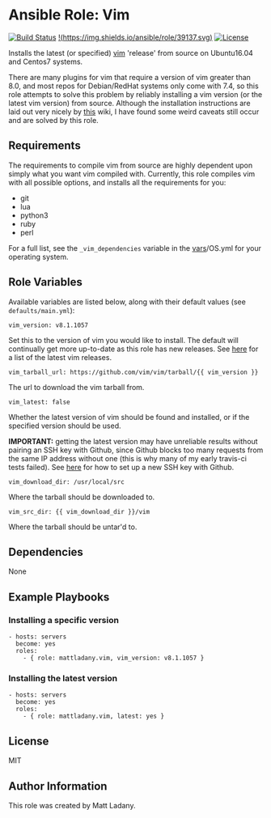# Ansible Role: Vim

[![Build Status](https://travis-ci.com/mattladany/ansible-role-vim.svg?branch=master)](https://travis-ci.com/mattladany/ansible-role-vim)
[!(https://img.shields.io/ansible/role/39137.svg)](https://galaxy.ansible.com/mattladany/vim)
[![License](https://img.shields.io/badge/License-MIT-blue.svg)](https://raw.githubusercontent.com/mattladany/ansible-role-vim/master/LICENSE)

Installs the latest (or specified) [vim](https://github.com/vim/vim) 'release' from source on Ubuntu16.04 and Centos7 systems.

There are many plugins for vim that require a version of vim greater than 8.0, and most repos for Debian/RedHat systems only come with 7.4, so this role attempts to solve this problem by reliably installing a vim version (or the latest vim version) from source. Although the installation instructions are laid out very nicely by [this](https://github.com/Valloric/YouCompleteMe/wiki/Building-Vim-from-source) wiki, I have found some weird caveats still occur and are solved by this role.

## Requirements

The requirements to compile vim from source are highly dependent upon simply what you want vim compiled with. Currently, this role compiles vim with all possible options, and installs all the requirements for you:

- git
- lua
- python3
- ruby
- perl

For a full list, see the ```_vim_dependencies``` variable in the [vars](https://github.com/mattladany/ansible-role-vim/tree/master/vars)/OS.yml for your operating system.

## Role Variables

Available variables are listed below, along with their default values (see ```defaults/main.yml```):

```vim_version: v8.1.1057```

Set this to the version of vim you would like to install. The default will continually get more up-to-date as this role has new releases. See [here](https://github.com/vim/vim/releases) for a list of the latest vim releases.

```vim_tarball_url: https://github.com/vim/vim/tarball/{{ vim_version }}```

The url to download the vim tarball from.

```vim_latest: false```

Whether the latest version of vim should be found and installed, or if the specified version should be used.

**IMPORTANT:** getting the latest version may have unreliable results without pairing an SSH key with Github, since Github blocks too many requests from the same IP address without one (this is why many of my early travis-ci tests failed). See [here](https://help.github.com/en/articles/generating-a-new-ssh-key-and-adding-it-to-the-ssh-agent) for how to set up a new SSH key with Github.

```vim_download_dir: /usr/local/src```

Where the tarball should be downloaded to.

```vim_src_dir: {{ vim_download_dir }}/vim```

Where the tarball should be untar'd to.

## Dependencies

None

## Example Playbooks

### Installing a specific version

```
- hosts: servers
  become: yes
  roles:
    - { role: mattladany.vim, vim_version: v8.1.1057 }
```

### Installing the latest version

```
- hosts: servers
  become: yes
  roles:
    - { role: mattladany.vim, latest: yes }
```

## License

MIT

## Author Information

This role was created by Matt Ladany.
